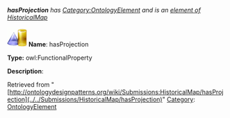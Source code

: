 ___hasProjection__ has [Category:OntologyElement](../../Category/OntologyElement "Category:OntologyElement") and is an [element of](../../Property/ElementOf "Property:ElementOf") [HistoricalMap](../../Submissions/HistoricalMap "Submissions:HistoricalMap")_


  




[![ObjectProperty](../../images/thumb/c/c3/ObjectProperty.gif/45px-ObjectProperty.gif)](../../Image/ObjectProperty.gif "ObjectProperty")
__Name__: hasProjection 


__Type:__ owl:FunctionalProperty 


__Description__: 





Retrieved from "[http://ontologydesignpatterns.org/wiki/Submissions:HistoricalMap/hasProjection](../../Submissions/HistoricalMap/hasProjection)"
 [Category](http://ontologydesignpatterns.org/wiki/Special:Categories "Special:Categories"): [OntologyElement](../../Category/OntologyElement "Category:OntologyElement")